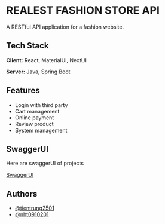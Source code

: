 
# REALEST FASHION STORE API

A RESTful API application for a fashion website.

## Tech Stack

**Client:** React, MaterialUI, NextUI

**Server:** Java, Spring Boot


## Features

- Login with third party
- Cart management
- Online payment
- Review product
- System management


## SwaggerUI

Here are swaggerUI of projects

[SwaggerUI](https://fashion.up.railway.app/swagger-ui.html)


## Authors

- [@tientrung2501](https://github.com/tientrung2501)
- [@nht0910201](https://github.com/nht0910201)

